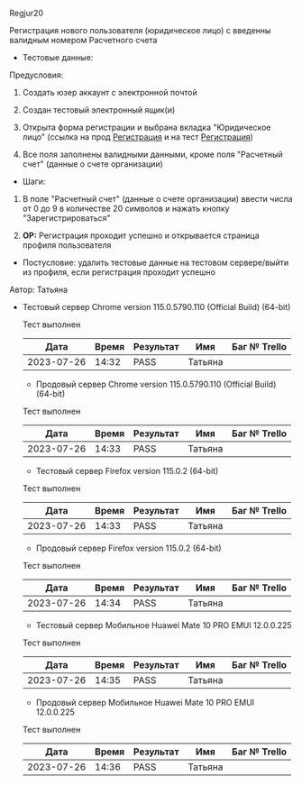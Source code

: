 Regjur20

Регистрация нового пользователя (юридическое лицо) с введенны валидным номером Расчетного счета

* Тестовые данные: 

Предусловия:

1. Создать юзер аккаунт с электронной почтой

2. Создан тестовый электронный ящик(и)

3. Открыта форма регистрации и выбрана вкладка "Юридическое лицо"
   (ссылка на прод [Регистрация](https://stroyrem-nn.ru/user/register) и на тест [Регистрация](https://test2.stroyrem-nn.ru/user/register))

4. Все поля заполнены валидными данными, кроме поля "Расчетный счет" (данные о счете организации)
* Шаги:
1. В поле "Расчетный счет" (данные о счете организации) ввести числа от 0 до 9 в количестве 20 символов и нажать кнопку "Зарегистрироваться"

2. **ОР:** Регистрация проходит успешно и открывается страница профиля пользователя
* Постусловие: удалить тестовые данные на тестовом сервере/выйти из профиля, если регистрация проходит успешно

Автор: Татьяна

* Тестовый сервер Chrome version 115.0.5790.110 (Official Build) (64-bit)
  
  Тест выполнен
  
  | Дата       | Время | Результат | Имя     | Баг № Trello |
  | ---------- | ----- | --------- | ------- | ------------ |
  | 2023-07-26 | 14:32 | PASS      | Татьяна |              |
  
  - Продовый сервер Chrome version 115.0.5790.110 (Official Build) (64-bit)
  
  Тест выполнен
  
  | Дата       | Время | Результат | Имя     | Баг № Trello |
  | ---------- | ----- | --------- | ------- | ------------ |
  | 2023-07-26 | 14:33 | PASS      | Татьяна |              |
  
  - Тестовый сервер Firefox version 115.0.2 (64-bit)
  
  Тест выполнен
  
  | Дата       | Время | Результат | Имя     | Баг № Trello |
  | ---------- | ----- | --------- | ------- | ------------ |
  | 2023-07-26 | 14:33 | PASS      | Татьяна |              |
  
  - Продовый сервер Firefox version 115.0.2 (64-bit)
  
  Тест выполнен
  
  | Дата       | Время | Результат | Имя     | Баг № Trello |
  | ---------- | ----- | --------- | ------- | ------------ |
  | 2023-07-26 | 14:34 | PASS      | Татьяна |              |
  
  - Тестовый сервер Мобильное Huawei Mate 10 PRO EMUI 12.0.0.225
  
  Тест выполнен
  
  | Дата       | Время | Результат | Имя     | Баг № Trello |
  | ---------- | ----- | --------- | ------- | ------------ |
  | 2023-07-26 | 14:35 | PASS      | Татьяна |              |
  
  - Продовый сервер Мобильное Huawei Mate 10 PRO EMUI 12.0.0.225
  
  Тест выполнен
  
  | Дата       | Время | Результат | Имя     | Баг № Trello |
  | ---------- | ----- | --------- | ------- | ------------ |
  | 2023-07-26 | 14:36 | PASS      | Татьяна |              |
